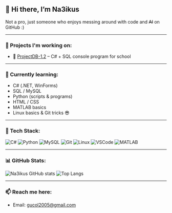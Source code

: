 ## 👋 Hi there, I’m Na3ikus

Not a pro, just someone who enjoys messing around with code and ~~AI~~ on GitHub :)

---

### 🔭 Projects I'm working on:
- 🏫 [ProjectDB-1.2](https://github.com/Na3ikus/ProjectDB-1.2.git) – C# + SQL console program for school
---

### 🌱 Currently learning:
- C# (.NET, WinForms)
- SQL / MySQL
- Python (scripts & programs)
- HTML / CSS
- MATLAB basics
- Linux basics & Git tricks 😎

---

### 🧰 Tech Stack:
![C#](https://img.shields.io/badge/C%23-239120?style=for-the-badge&logo=c-sharp&logoColor=white)
![Python](https://img.shields.io/badge/Python-3776AB?style=for-the-badge&logo=python&logoColor=white)
![MySQL](https://img.shields.io/badge/MySQL-005C84?style=for-the-badge&logo=mysql&logoColor=white)
![Git](https://img.shields.io/badge/Git-F05032?style=for-the-badge&logo=git&logoColor=white)
![Linux](https://img.shields.io/badge/Linux-FCC624?style=for-the-badge&logo=linux&logoColor=black)
![VSCode](https://img.shields.io/badge/VSCode-007ACC?style=for-the-badge&logo=visual-studio-code&logoColor=white)
![MATLAB](https://img.shields.io/badge/MATLAB-0076A8?style=for-the-badge&logo=Mathworks&logoColor=white)

---

### 📊 GitHub Stats:
![Na3ikus GitHub stats](https://github-readme-stats.vercel.app/api?username=Na3ikus&show_icons=true&theme=tokyonight&hide=prs)
![Top Langs](https://github-readme-stats.vercel.app/api/top-langs/?username=Na3ikus&layout=compact&theme=tokyonight)

---
### 📫 Reach me here:
- Email: gucol2005@gmail.com
